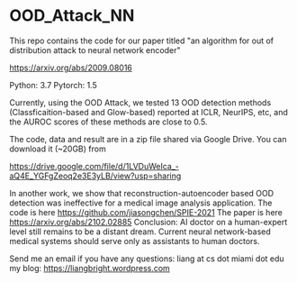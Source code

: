 # OOD_Attack_NN

This repo contains the code for our paper titled "an algorithm for out of distribution attack to neural network encoder"

https://arxiv.org/abs/2009.08016

Python: 3.7
Pytorch: 1.5

Currently, using the OOD Attack, we tested 13 OOD detection methods (Classficaition-based and Glow-based) reported at ICLR, NeurIPS, etc, and the AUROC scores of these methods are close to 0.5.

The code, data and result are in a zip file shared via Google Drive.
You can download it (~20GB) from 

https://drive.google.com/file/d/1LVDuWeIca_-aQ4E_YGFgZeoq2e3E3yLB/view?usp=sharing

In another work, we show that reconstruction-autoencoder based OOD detection was ineffective for a medical image analysis application.
The code is here
https://github.com/jiasongchen/SPIE-2021
The paper is here 
https://arxiv.org/abs/2102.02885
Conclusion:
AI doctor on a human-expert level still remains to be a distant dream. 
Current neural network-based medical systems should serve only as assistants to human doctors. 

Send me an email if you have any questions:  liang at cs dot miami dot edu
my blog: https://liangbright.wordpress.com
